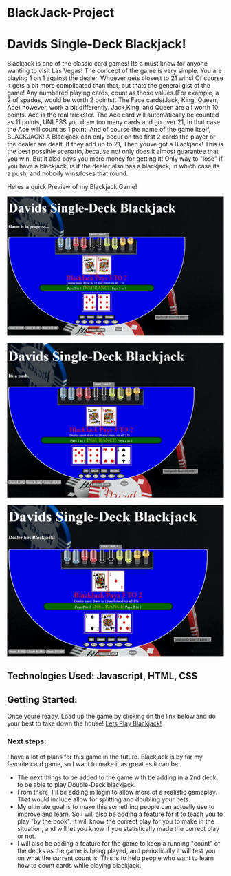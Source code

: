 # BlackJack-Project
#  **Davids Single-Deck Blackjack!**
Blackjack is one of the classic card games! Its a must know for anyone wanting to visit Las Vegas! The concept of the game is very simple. You are playing 1 on 1 against the dealer. Whoever gets closest to 21 wins! Of course it gets a bit more complicated than that, but thats the general gist of the game! Any numbered playing cards, count as those values.(For example, a 2 of spades, would be worth 2 points). The Face cards(Jack, King, Queen, Ace) however, work a bit differently. Jack,King, and Queen are all worth 10 points. Ace is the real trickster. The Ace card will automatically be counted as 11 points, UNLESS you draw too many cards and go over 21, In that case the Ace will count as 1 point. And of course the name of the game itself, BLACKJACK! A Blackjack can only occur on the first 2 cards the player or the dealer are dealt. If they add up to 21, Then youve got a Blackjack! This is the best possible scenario, because not only does it almost guarantee that you win, But it also pays you more money for getting it! Only way to "lose" if you have a blackjack, is if the dealer also has a blackjack, in which case its a push, and nobody wins/loses that round.

Heres a quick Preview of my Blackjack Game!

![alt text](Blackjack1.jpg)

![alt text](Blackjack2.jpg)

![alt text](Blackjack3.jpg)

##  Technologies Used: Javascript, HTML, CSS

##  Getting Started: 

Once youre ready, Load up the game by clicking on the link below and do your best to take down the house!
[Lets Play Blackjack!](https://www.example.com)

###  Next steps:

 I have a lot of plans for this game in the future. Blackjack is by far my favorite card game, so I want to make it as great as it can be. 

 - The next things to be added to the game with be adding in a 2nd deck, to be able to play Double-Deck blackjack. 
 - From there, I'll be adding in login to allow more of a realistic gameplay. That would include allow for splitting and doubling your bets. 
 - My ultimate goal is to make this something people can actually use to improve and learn. So I will also be adding a feature for it to teach you to play "by the book". It will know the correct play for you to make in the situation, and will let you know if you statistically made the correct play or not. 
 - I will also be adding a feature for the game to keep a running "count" of the decks as the game is being played, and periodically it will test you on what the current count is. This is to help people who want to learn how to count cards while playing blackjack.